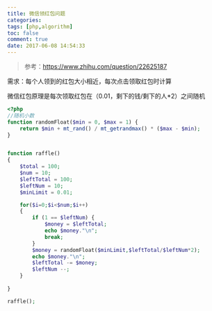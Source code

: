 ```yaml
---
title: 微信领红包问题
categories:
tags: [php,algorithm]
toc: false
comment: true
date: 2017-06-08 14:54:33
---
```


> 参考：https://www.zhihu.com/question/22625187

需求：每个人领到的红包大小相近，每次点击领取红包时计算

微信红包原理是每次领取红包在（0.01，剩下的钱/剩下的人*2）之间随机


<!--more-->

``` php
<?php
//随机小数
function randomFloat($min = 0, $max = 1) {
    return $min + mt_rand() / mt_getrandmax() * ($max - $min);
}


function raffle()
{
    $total = 100;
    $num = 10;
    $leftTotal = 100;
    $leftNum = 10;
    $minLimit = 0.01;

    for($i=0;$i<$num;$i++)
    {
        if (1 == $leftNum) {
            $money = $leftTotal;
            echo $money."\n";
            break;
        }
        $money = randomFloat($minLimit,$leftTotal/$leftNum*2);
        echo $money."\n";
        $leftTotal -= $money;
        $leftNum --;
    }
    
}

raffle();


```